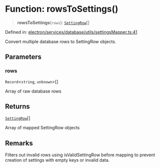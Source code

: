 # Function: rowsToSettings()

> **rowsToSettings**(`rows`): [`SettingRow`](../interfaces/SettingRow.md)[]

Defined in: [electron/services/database/utils/settingsMapper.ts:41](https://github.com/Nick2bad4u/Uptime-Watcher/blob/2a45eeb1723f8f7089001af2c92aa07d82dfe7e4/electron/services/database/utils/settingsMapper.ts#L41)

Convert multiple database rows to SettingRow objects.

## Parameters

### rows

`Record`\<`string`, `unknown`\>[]

Array of raw database rows

## Returns

[`SettingRow`](../interfaces/SettingRow.md)[]

Array of mapped SettingRow objects

## Remarks

Filters out invalid rows using isValidSettingRow before mapping to prevent
creation of settings with empty keys or invalid data.
